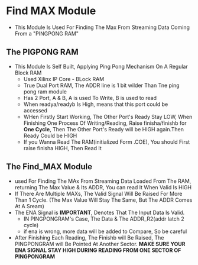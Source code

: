 # Find MAX Module
* This Module Is Used For Finding The Max From Streaming Data Coming From a "PINGPONG RAM"
## The PIGPONG RAM
* This Module Is Self Built, Applying Ping Pong Mechanism On A Regular Block RAM
    * Used Xilinx IP Core - BLock RAM
    * True Dual Port RAM, The ADDR line is 1 bit wilder Than Tne ping pong ram module
    * Has 2 Port, A & B, A is used To Write, B is used to read
    * When readya/readyb Is High, means that this port could be accessed
    * WHen Firstly Start Working, The Other Port's Ready Stay LOW, When Finishing One Process Of Writing/Reading, Raise finisha/finishb for **One Cycle**, Then The Other Port's Ready will be HIGH again.Then Ready Could be HIGH
    * If you Wanna Read The RAM(initialized Form .COE), You should First raise finisha HIGH, Then Read It
## The Find_MAX Module
* used For Finding The MAx From Streaming Data Loaded From The RAM, returning The Max Value & Its ADDR, You can read It When Valid Is HIGH
* If There Are Multiple MAXs, The Valid Signal Will Be Raised For More Than 1 Cycle. (The Max Value Will Stay The Same, But The ADDR Comes At A Sream)
* The ENA Signal is **IMPORTANT**, Denotes That The Input Data Is Valid.
    * IN PINGPONGRAM's Case, The Data & The ADDR_R2(addr latch 2 cycle)
    * if ena is wrong, more data will be added to Compare, So be careful
* After Finishing Each Reading, The Finishb will Be Raised, The PINGPONGRAM will Be Pointed At Another Sector. **MAKE SURE YOUR ENA SIGNAL STAY HIGH DURING READING FROM ONE SECTOR OF PINGPONGRAM**

